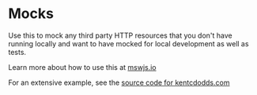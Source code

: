 # Mocks

Use this to mock any third party HTTP resources that you don't have running locally and want to have mocked for local
development as well as tests.

Learn more about how to use this at [mswjs.io](https://mswjs.io/)

For an extensive example, see
the [source code for kentcdodds.com](https://github.com/kentcdodds/kentcdodds.com/blob/main/mocks/start.ts)
